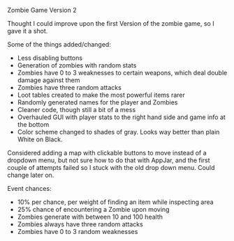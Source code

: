 Zombie Game Version 2

Thought I could improve upon the first Version of the zombie game, so I gave it a shot.

Some of the things added/changed:
 - Less disabling buttons
 - Generation of zombies with random stats
 - Zombies have 0 to 3 weaknesses to certain weapons, which deal double damage against them
 - Zombies have three random attacks
 - Loot tables created to make the most powerful items rarer
 - Randomly generated names for the player and Zombies
 - Cleaner code, though still a bit of a mess
 - Overhauled GUI with player stats to the right hand side and game info at the bottom
 - Color scheme changed to shades of gray. Looks way better than plain White on Black.

Considered adding a map with clickable buttons to move instead of a dropdown menu, but not sure how to
do that with AppJar, and the first couple of attempts failed so I stuck with the old drop down menu. Could change later on.

Event chances:
 - 10% per chance, per weight of finding an item while inspecting area
 - 25% chance of encountering a Zombie upon moving
 - Zombies generate with between 10 and 100 health
 - Zombies always have three random attacks
 - Zombies have 0 to 3 random weaknesses
